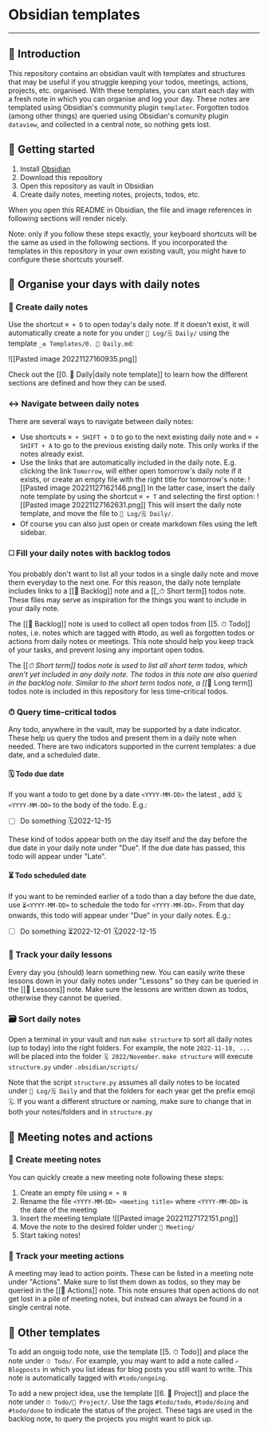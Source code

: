 # Obsidian templates

---

## 👋 Introduction

This repository contains an obsidian vault with templates and structures that may be useful if you struggle keeping your todos, meetings, actions, projects, etc. organised. With these templates, you can start each day with a fresh note in which you can organise and log your day. These notes are templated using Obsidian's community plugin `templater`. Forgotten todos (among other things) are queried using Obsidian's comunity plugin `dataview`, and collected in a central note, so nothing gets lost.

## 🚀 Getting started

1. Install [Obsidian](https://obsidian.md/)
2. Download this repository
3. Open this repository as vault in Obsidian
4. Create daily notes, meeting notes, projects, todos, etc.

When you open this README in Obsidian, the file and image references in following sections will render nicely.

Note: only if you follow these steps exactly, your keyboard shortcuts will be the same as used in the following sections. If you incorporated the templates in this repository in your own existing vault, you might have to configure these shortcuts yourself.

## 📓 Organise your days with daily notes

### 📝 Create daily notes

Use the shortcut  `⌘ + D` to open today's daily note. If it doesn't exist, it will automatically create a note for you under `📓 Log/🗒 Daily/`  using the template `_♻️ Templates/0. 📓 Daily.md`:

![[Pasted image 20221127160935.png]]

Check out the [[0. 📓 Daily|daily note template]] to learn how the different sections are defined and how they can be used.

### ↔ Navigate between daily notes

There are several ways to navigate between daily notes:

- Use shortcuts `⌘ + SHIFT + D` to go to the next existing daily note and `⌘ + SHIFT + A` to go to the previous existing daily note. This only works if the notes already exist.
- Use the links that are automatically included in the daily note. E.g. clicking the link `Tomorrow`, will either open tomorrow's daily note if it exists, or create an empty file with the right title for tomorrow's note: ![[Pasted image 20221127162146.png]] In the latter case, insert the daily note template by using the shortcut `⌘ + T`  and selecting the first option: ![[Pasted image 20221127162631.png]] This will insert the daily note template, and move the file to `📓 Log/🗒 Daily/`.
- Of course you can also just open or create markdown files using the left sidebar.

### ◻️ Fill your daily notes with backlog todos

You probably don't want to list all your todos in a single daily note and move them everyday to the next one. For this reason, the daily note template includes links to a [[📖 Backlog]] note and a [[_⏱ Short term]] todos note. These files may serve as inspiration for the things you want to include in your daily note.

The [[📖 Backlog]] note is used to collect all open todos from [[5. ⏱ Todo]] notes, i.e. notes which are tagged with #todo, as well as forgotten todos or actions from daily notes or meetings. This note should help you keep track of your tasks, and prevent losing any important open todos.

The [[_⏱ Short term]]  todos note is used to list all short term todos, which aren't yet included in any daily note. The todos in this note are also queried in the backlog note. Similar to the short term todos note, a [[_📆 Long term]] todos note is included in this repository for less time-critical todos.

### ⏱ Query time-critical todos

Any todo, anywhere in the vault, may be supported by a date indicator. These help us query the todos and present them in a daily note when needed. There are two indicators supported in the current templates: a due date, and a scheduled date.

#### 🗓 Todo due date

If you want a todo to get done by a date `<YYYY-MM-DD>` the latest , add `🗓<YYYY-MM-DD>` to the body of the todo. E.g.:

- [ ] Do something 🗓2022-12-15

These kind of todos appear both on the day itself and the day before the due date in your daily note under "Due". If the due date has passed, this todo will appear under "Late".

#### ⏳ Todo scheduled date

If you want to be reminded earlier of a todo than a day before the due date, use `⏳<YYYY-MM-DD>` to schedule the todo for `<YYYY-MM-DD>`. From that day onwards, this todo will appear under "Due" in your daily notes. E.g.:

- [ ] Do something ⏳2022-12-01 🗓2022-12-15

### 🌈 Track your daily lessons

Every day you (should) learn something new. You can easily write these lessons down in your daily notes under "Lessons" so they can be queried in the [[🌈 Lessons]] note. Make sure the lessons are written down as todos, otherwise they cannot be queried.

### 🗃 Sort daily notes

Open a terminal in your vault and run `make structure` to sort all daily notes (up to today) into the 
right folders. For example, the note `2022-11-10, ...` will be placed into the folder 
`🗓 2022/November`. `make structure` will execute `structure.py` under `.obsidian/scripts/`

Note that the script `structure.py` assumes all daily notes to be located under `📓 Log/🗒 Daily` 
and that the folders for each year get the prefix emoji `🗓`. If you want a different structure or naming, make sure to change that in both your notes/folders and in `structure.py`

## 👥 Meeting notes and actions

### 📝 Create meeting notes

You can quickly create a new meeting note following these steps:

1. Create an empty file using `⌘ + N`
2. Rename the file `<YYYY-MM-DD> <meeting title>` where `<YYYY-MM-DD>` is the date of the meeting
3. Insert the meeting template
![[Pasted image 20221127172151.png]]
4. Move the note to the desired folder under `👥 Meeting/`
5. Start taking notes!

### 🏃 Track your meeting actions

A meeting may lead to action points. These can be listed in a meeting note under "Actions". Make sure to list them down as todos, so they may be queried in the [[🏃 Actions]] note. This note ensures that open actions do not get lost in a pile of meeting notes, but instead can always be found in a single central note.

## 📄 Other templates

To add an ongoig todo note, use the template [[5. ⏱ Todo]] and place the note under  `⏱ Todo/`. For example, you may want to add a note called `✍️ Blogposts` in which you list ideas for blog posts you still want to write. This note is automatically tagged with `#todo/ongoing`.

To add a new project idea, use the template [[6. 🧩 Project]] and place the note under `⏱ Todo/🧩 Project/`.  Use the tags `#todo/todo`, `#todo/doing` and `#todo/done` to indicate the status of the project. These tags are used in the backlog note, to query the projects you might want to pick up.

